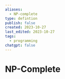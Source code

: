 ```yaml
---
aliases:
  - NP-complete
type: defintion
publish: false
created: 2023-10-27
last_edited: 2023-10-27
tags:
  - programming
chatgpt: false
---
```

# NP-Complete

